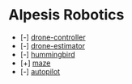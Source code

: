 
Alpesis Robotics
==============================================================================

- [-] [drone-controller](https://github.com/alpesis-robotics/drone-controller)
- [-] [drone-estimator](https://github.com/alpesis-robotics/drone-estimator)
- [-] [hummingbird](https://github.com/alpesis-robotics/hummingbird)
- [+] [maze](https://github.com/alpesis-robotics/maze)
- [-] [autopilot](https://github.com/alpesis-robotics/autopilot)
